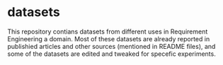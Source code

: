 # datasets

This repository contians datasets from different uses in Requirement Engineering a domain. Most of these datasets are already reported in publishied articles and other sources (mentioned in README files), and some of the datasets are edited and tweaked for specefic experiments.

